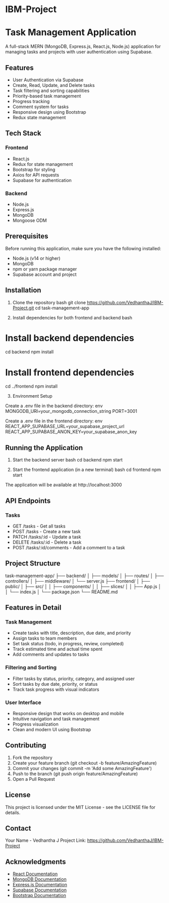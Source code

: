 # IBM-Project 
# Task Management Application

A full-stack MERN (MongoDB, Express.js, React.js, Node.js) application for managing tasks and projects with user authentication using Supabase.

## Features

- User Authentication via Supabase
- Create, Read, Update, and Delete tasks
- Task filtering and sorting capabilities
- Priority-based task management
- Progress tracking
- Comment system for tasks
- Responsive design using Bootstrap
- Redux state management

## Tech Stack

### Frontend
- React.js
- Redux for state management
- Bootstrap for styling
- Axios for API requests
- Supabase for authentication

### Backend
- Node.js
- Express.js
- MongoDB
- Mongoose ODM

## Prerequisites

Before running this application, make sure you have the following installed:
- Node.js (v14 or higher)
- MongoDB
- npm or yarn package manager
- Supabase account and project

## Installation

1. Clone the repository
bash
git clone https://github.com/VedhanthaJ/IBM-Project.git
cd task-management-app


2. Install dependencies for both frontend and backend
bash
# Install backend dependencies
cd backend
npm install

# Install frontend dependencies
cd ../frontend
npm install


3. Environment Setup

Create a .env file in the backend directory:
env
MONGODB_URI=your_mongodb_connection_string
PORT=3001


Create a .env file in the frontend directory:
env
REACT_APP_SUPABASE_URL=your_supabase_project_url
REACT_APP_SUPABASE_ANON_KEY=your_supabase_anon_key


## Running the Application

1. Start the backend server
bash
cd backend
npm start


2. Start the frontend application (in a new terminal)
bash
cd frontend
npm start


The application will be available at http://localhost:3000

## API Endpoints

### Tasks
- GET /tasks - Get all tasks
- POST /tasks - Create a new task
- PATCH /tasks/:id - Update a task
- DELETE /tasks/:id - Delete a task
- POST /tasks/:id/comments - Add a comment to a task

## Project Structure


task-management-app/
├── backend/
│   ├── models/
│   ├── routes/
│   ├── controllers/
│   ├── middleware/
│   └── server.js
├── frontend/
│   ├── public/
│   ├── src/
│   │   ├── components/
│   │   ├── slices/
│   │   ├── App.js
│   │   └── index.js
│   └── package.json
└── README.md


## Features in Detail

### Task Management
- Create tasks with title, description, due date, and priority
- Assign tasks to team members
- Set task status (todo, in progress, review, completed)
- Track estimated time and actual time spent
- Add comments and updates to tasks

### Filtering and Sorting
- Filter tasks by status, priority, category, and assigned user
- Sort tasks by due date, priority, or status
- Track task progress with visual indicators

### User Interface
- Responsive design that works on desktop and mobile
- Intuitive navigation and task management
- Progress visualization
- Clean and modern UI using Bootstrap

## Contributing

1. Fork the repository
2. Create your feature branch (git checkout -b feature/AmazingFeature)
3. Commit your changes (git commit -m 'Add some AmazingFeature')
4. Push to the branch (git push origin feature/AmazingFeature)
5. Open a Pull Request

## License

This project is licensed under the MIT License - see the LICENSE file for details.

## Contact

Your Name - Vedhantha J
Project Link: https://github.com/VedhanthaJ/IBM-Project
## Acknowledgments

- [React Documentation](https://reactjs.org/)
- [MongoDB Documentation](https://docs.mongodb.com/)
- [Express.js Documentation](https://expressjs.com/)
- [Supabase Documentation](https://supabase.io/docs/)
- [Bootstrap Documentation](https://getbootstrap.com/docs/)
